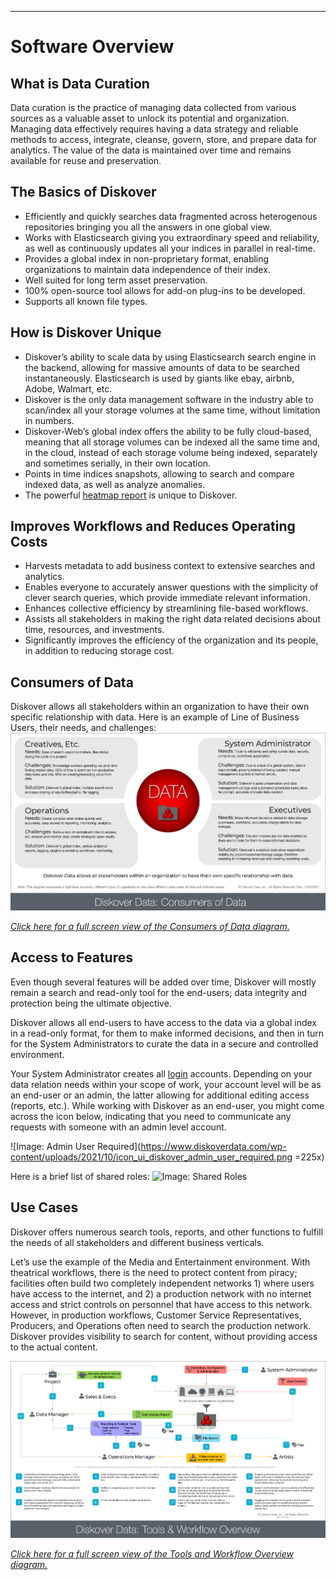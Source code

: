 ___
# <a id="software_overview"></a>Software Overview

## What is Data Curation

Data curation is the practice of managing data collected from various sources as a valuable asset to unlock its potential and organization. Managing data effectively requires having a data strategy and reliable methods to access, integrate, cleanse, govern, store, and prepare data for analytics. The value of the data is maintained over time and remains available for reuse and preservation.

## The Basics of Diskover

- Efficiently and quickly searches data fragmented across heterogenous repositories bringing you all the answers in one global view.
- Works with Elasticsearch giving you extraordinary speed and reliability, as well as continuously updates all your indices in parallel in real-time.
- Provides a global index in non-proprietary format, enabling organizations to maintain data independence of their index.
- Well suited for long term asset preservation.
- 100% open-source tool allows for add-on plug-ins to be developed.
- Supports all known file types.

## How is Diskover Unique

- Diskover’s ability to scale data by using Elasticsearch  search engine in the backend, allowing for massive amounts of data to be searched instantaneously. Elasticsearch is used by giants like ebay, airbnb, Adobe, Walmart, etc.
- Diskover is the only data management software in the industry able to scan/index all your storage volumes at the same time, without limitation in numbers.
- Diskover-Web’s global index  offers the ability to be fully cloud-based, meaning that all storage volumes can be indexed all the same time and, in the cloud, instead of each storage volume being indexed, separately and sometimes serially, in their own location.
- Points in time indices snapshots, allowing to search and compare indexed data, as well as analyze anomalies.
- The powerful [heatmap report](#heatmap) is unique to Diskover.

## Improves Workflows and Reduces Operating Costs

- Harvests metadata to add business context to extensive searches and analytics.
- Enables everyone to accurately answer questions with the simplicity of clever search queries, which provide immediate relevant information.
- Enhances collective efficiency by streamlining file-based workflows.
- Assists all stakeholders in making the right data related decisions about time, resources, and investments.
- Significantly improves the efficiency of the organization and its people, in addition to reducing storage cost.

## <a id="consumers_of_data"></a>Consumers of Data

Diskover allows all stakeholders within an organization to have their own specific relationship with data. Here is an example of Line of Business Users, their needs, and challenges:
![Image: Consumers of Data Diagram](images/diagram_diskover_consumers_of_data_with_border.png)

_[Click here for a full screen view of the Consumers of Data diagram.](images/diagram_diskover_consumers_of_data_with_border.png)_

## Access to Features

Even though several features will be added over time, Diskover will mostly remain a search and read-only tool for the end-users; data integrity and protection being the ultimate objective.

Diskover allows all end-users to have access to the data via a global index  in a read-only format, for them to make informed decisions, and then in turn for the System Administrators to curate the data in a secure and controlled environment.

Your System Administrator creates all [login](#login) accounts. Depending on your data relation needs within your scope of work, your account level will be as an end-user or an admin, the latter allowing for additional editing access (reports, etc.). While working with Diskover as an end-user, you might come across the icon below, indicating that you need to communicate any requests with someone with an admin level account.

![Image: Admin User Required](https://www.diskoverdata.com/wp-content/uploads/2021/10/icon_ui_diskover_admin_user_required.png =225x)

Here is a brief list of shared roles:
![Image: Shared Roles](https://www.diskoverdata.com/wp-content/uploads/2021/10/screenshot_diskover_shared_roles_table.png)

## Use Cases

Diskover offers numerous search tools, reports, and other functions to fulfill the needs of all stakeholders and different business verticals.

Let’s use the example of the Media and Entertainment environment. With theatrical workflows, there is the need to protect content from piracy; facilities often build two completely independent networks 1) where users have access to the internet, and 2) a production network with no internet access and strict controls on personnel that have access to this network. However, in production workflows, Customer Service Representatives, Producers, and Operations often need to search the production network. Diskover provides visibility to search for content, without providing access to the actual content.

![Image: Diskover Tools and Workflow Overview Diagram](images/diagram_diskover_tools_and_workflow_overview_with_border.png)

_[Click here for a full screen view of the Tools and Workflow Overview diagram.](images/diagram_diskover_tools_and_workflow_overview_with_border.png)_
